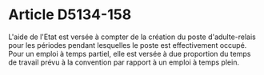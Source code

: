 # Article D5134-158

  
L'aide de l'Etat est versée à compter de la création du poste d'adulte-relais pour les périodes pendant lesquelles le poste est effectivement occupé.   
Pour un emploi à temps partiel, elle est versée à due proportion du temps de travail prévu à la convention par rapport à un emploi à temps plein.